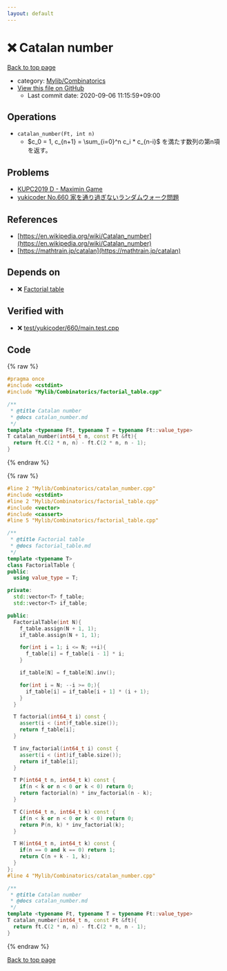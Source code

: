 ```yaml
---
layout: default
---
```


<!-- mathjax config similar to math.stackexchange -->
<script type="text/javascript" async
  src="https://cdnjs.cloudflare.com/ajax/libs/mathjax/2.7.5/MathJax.js?config=TeX-MML-AM_CHTML">
</script>
<script type="text/x-mathjax-config">
  MathJax.Hub.Config({
    TeX: { equationNumbers: { autoNumber: "AMS" }},
    tex2jax: {
      inlineMath: [ ['$','$'] ],
      processEscapes: true
    },
    "HTML-CSS": { matchFontHeight: false },
    displayAlign: "left",
    displayIndent: "2em"
  });
</script>

<script type="text/javascript" src="https://cdnjs.cloudflare.com/ajax/libs/jquery/3.4.1/jquery.min.js"></script>
<script src="https://cdn.jsdelivr.net/npm/jquery-balloon-js@1.1.2/jquery.balloon.min.js" integrity="sha256-ZEYs9VrgAeNuPvs15E39OsyOJaIkXEEt10fzxJ20+2I=" crossorigin="anonymous"></script>
<script type="text/javascript" src="../../../assets/js/copy-button.js"></script>
<link rel="stylesheet" href="../../../assets/css/copy-button.css" />


# :x: Catalan number

<a href="../../../index.html">Back to top page</a>

* category: <a href="../../../index.html#8fcb53b240254087f9d87015c4533bd0">Mylib/Combinatorics</a>
* <a href="{{ site.github.repository_url }}/blob/master/Mylib/Combinatorics/catalan_number.cpp">View this file on GitHub</a>
    - Last commit date: 2020-09-06 11:15:59+09:00




## Operations

- `catalan_number(Ft, int n)`
	-  $c_0 = 1, c_{n+1} = \sum_{i=0}^n c_i * c_{n-i}$ を満たす数列の第n項を返す。

## Problems

- [KUPC2019 D - Maximin Game](https://atcoder.jp/contests/kupc2019/tasks/kupc2019_d)
- [yukicoder No.660 家を通り過ぎないランダムウォーク問題](https://yukicoder.me/problems/no/660)

## References

- [https://en.wikipedia.org/wiki/Catalan_number](https://en.wikipedia.org/wiki/Catalan_number)
- [https://mathtrain.jp/catalan](https://mathtrain.jp/catalan)


## Depends on

* :x: <a href="factorial_table.cpp.html">Factorial table</a>


## Verified with

* :x: <a href="../../../verify/test/yukicoder/660/main.test.cpp.html">test/yukicoder/660/main.test.cpp</a>


## Code

<a id="unbundled"></a>
{% raw %}
```cpp
#pragma once
#include <cstdint>
#include "Mylib/Combinatorics/factorial_table.cpp"

/**
 * @title Catalan number
 * @docs catalan_number.md
 */
template <typename Ft, typename T = typename Ft::value_type>
T catalan_number(int64_t n, const Ft &ft){
  return ft.C(2 * n, n) - ft.C(2 * n, n - 1);
}

```
{% endraw %}

<a id="bundled"></a>
{% raw %}
```cpp
#line 2 "Mylib/Combinatorics/catalan_number.cpp"
#include <cstdint>
#line 2 "Mylib/Combinatorics/factorial_table.cpp"
#include <vector>
#include <cassert>
#line 5 "Mylib/Combinatorics/factorial_table.cpp"

/**
 * @title Factorial table
 * @docs factorial_table.md
 */
template <typename T>
class FactorialTable {
public:
  using value_type = T;

private:
  std::vector<T> f_table;
  std::vector<T> if_table;

public:
  FactorialTable(int N){
    f_table.assign(N + 1, 1);
    if_table.assign(N + 1, 1);

    for(int i = 1; i <= N; ++i){
      f_table[i] = f_table[i - 1] * i;
    }

    if_table[N] = f_table[N].inv();

    for(int i = N; --i >= 0;){
      if_table[i] = if_table[i + 1] * (i + 1);
    }
  }

  T factorial(int64_t i) const {
    assert(i < (int)f_table.size());
    return f_table[i];
  }

  T inv_factorial(int64_t i) const {
    assert(i < (int)if_table.size());
    return if_table[i];
  }

  T P(int64_t n, int64_t k) const {
    if(n < k or n < 0 or k < 0) return 0;
    return factorial(n) * inv_factorial(n - k);
  }

  T C(int64_t n, int64_t k) const {
    if(n < k or n < 0 or k < 0) return 0;
    return P(n, k) * inv_factorial(k);
  }

  T H(int64_t n, int64_t k) const {
    if(n == 0 and k == 0) return 1;
    return C(n + k - 1, k);
  }
};
#line 4 "Mylib/Combinatorics/catalan_number.cpp"

/**
 * @title Catalan number
 * @docs catalan_number.md
 */
template <typename Ft, typename T = typename Ft::value_type>
T catalan_number(int64_t n, const Ft &ft){
  return ft.C(2 * n, n) - ft.C(2 * n, n - 1);
}

```
{% endraw %}

<a href="../../../index.html">Back to top page</a>

